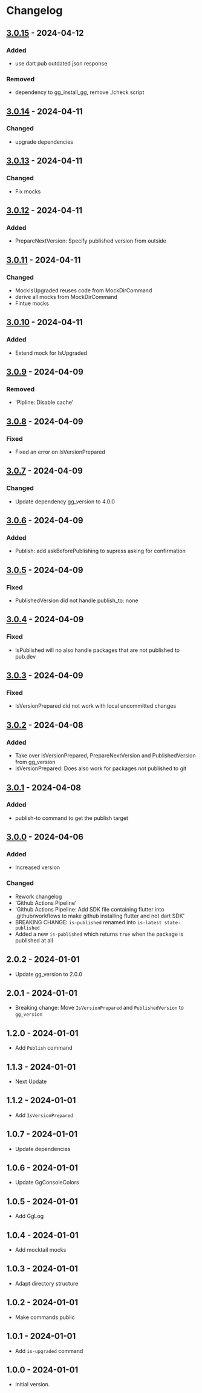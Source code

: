 # Changelog

## [3.0.15] - 2024-04-12

### Added

- use dart pub outdated json response

### Removed

- dependency to gg\_install\_gg, remove ./check script

## [3.0.14] - 2024-04-11

### Changed

- upgrade dependencies

## [3.0.13] - 2024-04-11

### Changed

- Fix mocks

## [3.0.12] - 2024-04-11

### Added

- PrepareNextVersion: Specify published version from outside

## [3.0.11] - 2024-04-11

### Changed

- MockIsUpgraded reuses code from MockDirCommand
- derive all mocks from MockDirCommand
- Fintue mocks

## [3.0.10] - 2024-04-11

### Added

- Extend mock for IsUpgraded

## [3.0.9] - 2024-04-09

### Removed

- 'Pipline: Disable cache'

## [3.0.8] - 2024-04-09

### Fixed

- Fixed an error on IsVersionPrepared

## [3.0.7] - 2024-04-09

### Changed

- Update dependency gg\_version to 4.0.0

## [3.0.6] - 2024-04-09

### Added

- Publish: add askBeforePublishing to supress asking for confirmation

## [3.0.5] - 2024-04-09

### Fixed

- PublishedVersion did not handle publish\_to: none

## [3.0.4] - 2024-04-09

### Fixed

- IsPublished will no also handle packages that are not published to pub.dev

## [3.0.3] - 2024-04-09

### Fixed

- IsVersionPrepared did not work with local uncommitted changes

## [3.0.2] - 2024-04-08

### Added

- Take over IsVersionPrepared, PrepareNextVersion and PublishedVersion from gg\_version
- IsVersionPrepared: Does also work for packages not published to git

## [3.0.1] - 2024-04-08

### Added

- publish-to command to get the publish target

## [3.0.0] - 2024-04-06

### Added

- Increased version

### Changed

- Rework changelog
- 'Github Actions Pipeline'
- 'Github Actions Pipeline: Add SDK file containing flutter into .github/workflows to make github installing flutter and not dart SDK'
- BREAKING CHANGE: `is-published` renamed into `is-latest state-published`
- Added a new `is-published` which returns `true` when the package is published at all

## 2.0.2 - 2024-01-01

- Update gg\_version to 2.0.0

## 2.0.1 - 2024-01-01

- Breaking change: Move `IsVersionPrepared` and `PublishedVersion` to `gg_version`

## 1.2.0 - 2024-01-01

- Add `Publish` command

## 1.1.3 - 2024-01-01

- Next Update

## 1.1.2 - 2024-01-01

- Add `IsVersionPrepared`

## 1.0.7 - 2024-01-01

- Update dependencies

## 1.0.6 - 2024-01-01

- Update GgConsoleColors

## 1.0.5 - 2024-01-01

- Add GgLog

## 1.0.4 - 2024-01-01

- Add mocktail mocks

## 1.0.3 - 2024-01-01

- Adapt directory structure

## 1.0.2 - 2024-01-01

- Make commands public

## 1.0.1 - 2024-01-01

- Add `is-upgraded` command

## 1.0.0 - 2024-01-01

- Initial version.

[3.0.15]: https://github.com/inlavigo/gg_publish/compare/3.0.14...3.0.15
[3.0.14]: https://github.com/inlavigo/gg_publish/compare/3.0.13...3.0.14
[3.0.13]: https://github.com/inlavigo/gg_publish/compare/3.0.12...3.0.13
[3.0.12]: https://github.com/inlavigo/gg_publish/compare/3.0.11...3.0.12
[3.0.11]: https://github.com/inlavigo/gg_publish/compare/3.0.10...3.0.11
[3.0.10]: https://github.com/inlavigo/gg_publish/compare/3.0.9...3.0.10
[3.0.9]: https://github.com/inlavigo/gg_publish/compare/3.0.8...3.0.9
[3.0.8]: https://github.com/inlavigo/gg_publish/compare/3.0.7...3.0.8
[3.0.7]: https://github.com/inlavigo/gg_publish/compare/3.0.6...3.0.7
[3.0.6]: https://github.com/inlavigo/gg_publish/compare/3.0.5...3.0.6
[3.0.5]: https://github.com/inlavigo/gg_publish/compare/3.0.4...3.0.5
[3.0.4]: https://github.com/inlavigo/gg_publish/compare/3.0.3...3.0.4
[3.0.3]: https://github.com/inlavigo/gg_publish/compare/3.0.2...3.0.3
[3.0.2]: https://github.com/inlavigo/gg_publish/compare/3.0.1...3.0.2
[3.0.1]: https://github.com/inlavigo/gg_publish/compare/3.0.0...3.0.1
[3.0.0]: https://github.com/inlavigo/gg_publish/compare/2.0.2...3.0.0

